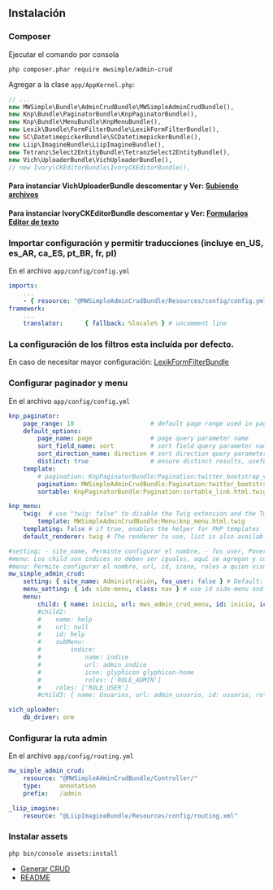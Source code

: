 ## Instalación

### Composer
Ejecutar el comando por consola
```cli
php composer.phar require mwsimple/admin-crud
```

Agregar a la clase `app/AppKernel.php`:

```php
// ...
new MWSimple\Bundle\AdminCrudBundle\MWSimpleAdminCrudBundle(),
new Knp\Bundle\PaginatorBundle\KnpPaginatorBundle(),
new Knp\Bundle\MenuBundle\KnpMenuBundle(),
new Lexik\Bundle\FormFilterBundle\LexikFormFilterBundle(),
new SC\DatetimepickerBundle\SCDatetimepickerBundle(),
new Liip\ImagineBundle\LiipImagineBundle(),
new Tetranz\Select2EntityBundle\TetranzSelect2EntityBundle(),
new Vich\UploaderBundle\VichUploaderBundle(),
// new Ivory\CKEditorBundle\IvoryCKEditorBundle(),
```

#### Para instanciar VichUploaderBundle descomentar y Ver: [Subiendo archivos](subirarchivos.md)
#### Para instanciar IvoryCKEditorBundle descomentar y Ver: [Formularios Editor de texto](forms.md)

### Importar configuración y permitir traducciones (incluye en_US, es_AR, ca_ES, pt_BR, fr, pl)

En el archivo `app/config/config.yml`

```yaml
imports:
    ...
    - { resource: "@MWSimpleAdminCrudBundle/Resources/config/config.yml" }
framework:
    ...
    translator:      { fallback: %locale% } # uncomment line
```

### La configuración de los filtros esta incluída por defecto.

En caso de necesitar mayor configuración: [LexikFormFilterBundle](https://github.com/lexik/LexikFormFilterBundle/blob/v5.0.1/Resources/doc/configuration.md)

### Configurar paginador y menu

En el archivo `app/config/config.yml`

```yaml
knp_paginator:
    page_range: 10                     # default page range used in pagination control
    default_options:
        page_name: page                # page query parameter name
        sort_field_name: sort          # sort field query parameter name
        sort_direction_name: direction # sort direction query parameter name
        distinct: true                 # ensure distinct results, useful when ORM queries are using GROUP BY statements
    template:
        # pagination: KnpPaginatorBundle:Pagination:twitter_bootstrap_v3_pagination.html.twig # bootstrap 3 sliding pagination controls template
        pagination: MWSimpleAdminCrudBundle:Pagination:twitter_bootstrap_v3_pagination.html.twig # bootstrap 3 sliding pagination controls template
        sortable: KnpPaginatorBundle:Pagination:sortable_link.html.twig # sort link template

knp_menu:
    twig:  # use "twig: false" to disable the Twig extension and the TwigRenderer
        template: MWSimpleAdminCrudBundle:Menu:knp_menu.html.twig
    templating: false # if true, enables the helper for PHP templates
    default_renderer: twig # The renderer to use, list is also available by default

#setting: - site_name, Perminte configurar el nombre. - fos_user, Poner a true en caso de utilizar FosUserBundle.
#menu: Los child son índices no deben ser iguales, aquí se agregan y configuran los item del menu.
#menu: Permite configurar el nombre, url, id, icono, roles a quien visualiza, si tiene submenu se puede agregar.
mw_simple_admin_crud:
    setting: { site_name: Administración, fos_user: false } # Default: site_name: AdminCrud, fos_user: false
    menu_setting: { id: side-menu, class: nav } # use id side-menu and class nav
    menu:
        child: { name: inicio, url: mws_admin_crud_menu, id: inicio, icon: glyphicon glyphicon-home }
        #child2:  
        #    name: help
        #    url: null
        #    id: help
        #    subMenu:
        #        indice:
        #            name: indice
        #            url: admin_indice
        #            icon: glyphicon glyphicon-home
        #            roles: ['ROLE_ADMIN']
        #    roles: ['ROLE_USER']
        #child3: { name: Usuarios, url: admin_usuario, id: usuario, roles: ['ROLE_SUPERADMIN'], icon: glyphicon glyphicon-user }

vich_uploader:
    db_driver: orm
```

### Configurar la ruta admin

En el archivo `app/config/routing.yml`

```yaml
mw_simple_admin_crud:
    resource: "@MWSimpleAdminCrudBundle/Controller/"
    type:     annotation
    prefix:   /admin

_liip_imagine:
    resource: "@LiipImagineBundle/Resources/config/routing.xml"
```

### Instalar assets
```cli
php bin/console assets:install
```

* [Generar CRUD](generacion.md)
* [README](https://github.com/MWSimple/AdminCrudBundle/blob/version30/README.md)
